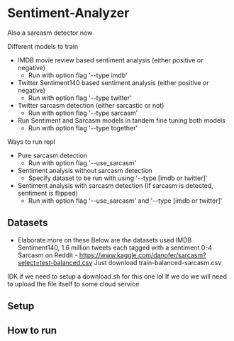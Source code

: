 # Sentiment-Analyzer
Also a sarcasm detector now

Different models to train
- IMDB movie review based sentiment analysis (either positive or negative) 
    - Run with option flag '--type imdb'
- Twitter Sentiment140 based sentiment analysis (either positive or negative) 
    - Run with option flag '--type twitter'
- Twitter sarcasm detection (either sarcastic or not)
    - Run with option flag '--type sarcasm' 
- Run Sentiment and Sarcasm models in tandem fine tuning both models
    - Run with option flag '--type together'

Ways to run repl
- Pure sarcasm detection 
    - Run with option flag '--use_sarcasm'
- Sentiment analysis without sarcasm detection
    - Specify dataset to be run with using '--type [imdb or twitter]'
- Sentiment analysis with sarcasm detection (If sarcasm is detected, sentiment is flipped)
    - Run with option flag '--use_sarcasm' and '--type [imdb or twitter]'

## Datasets
* Elaborate more on these 
Below are the datasets used 
IMDB
Sentiment140, 1.6 million tweets each tagged with a sentiment 0-4
Sarcasm on Reddit -
https://www.kaggle.com/danofer/sarcasm?select=test-balanced.csv
Just download train-balanced-sarcasm.csv

IDK if we need to setup a download.sh for this one lol
If we do we will need to upload the file itself to some cloud service 

## Setup

## How to run